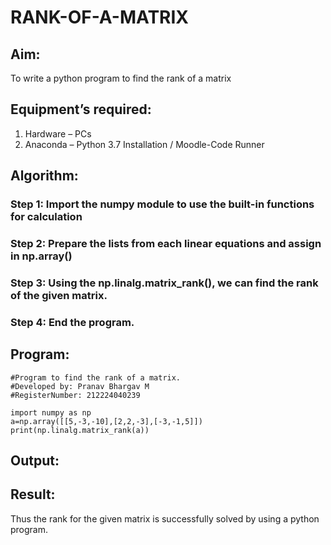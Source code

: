 # RANK-OF-A-MATRIX
## Aim:
To write a python program to find the rank of a matrix
## Equipment’s required:
1. 	Hardware – PCs
2. 	Anaconda – Python 3.7 Installation / Moodle-Code Runner
## Algorithm:
### Step 1: Import the numpy module to use the built-in functions for calculation
### Step 2: Prepare the lists from each linear equations and assign in np.array()
### Step 3: Using the np.linalg.matrix_rank(), we can find the rank of the given matrix.
### Step 4: End the program.
## Program:
```
#Program to find the rank of a matrix.
#Developed by: Pranav Bhargav M
#RegisterNumber: 212224040239

import numpy as np
a=np.array([[5,-3,-10],[2,2,-3],[-3,-1,5]])
print(np.linalg.matrix_rank(a))
```
## Output:
## Result:
Thus the rank for the given matrix is successfully solved by  using a python program.

